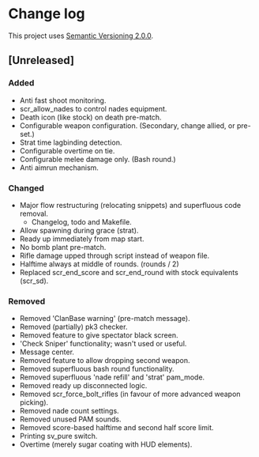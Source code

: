 # Change log

This project uses [Semantic Versioning 2.0.0](http://semver.org/spec/v2.0.0.html).

## [Unreleased]

### Added
- Anti fast shoot monitoring.
- scr_allow_nades to control nades equipment.
- Death icon (like stock) on death pre-match.
- Configurable weapon configuration. (Secondary, change allied, or pre-set.)
- Strat time lagbinding detection.
- Configurable overtime on tie.
- Configurable melee damage only. (Bash round.)
- Anti aimrun mechanism.

### Changed
- Major flow restructuring (relocating snippets) and superfluous code removal.
    - Changelog, todo and Makefile.
- Allow spawning during grace (strat).
- Ready up immediately from map start.
- No bomb plant pre-match.
- Rifle damage upped through script instead of weapon file.
- Halftime always at middle of rounds. (rounds / 2)
- Replaced scr_end_score and scr_end_round with stock equivalents (scr_sd).

### Removed
- Removed 'ClanBase warning' (pre-match message).
- Removed (partially) pk3 checker.
- Removed feature to give spectator black screen.
- 'Check Sniper' functionality; wasn't used or useful.
- Message center.
- Removed feature to allow dropping second weapon.
- Removed superfluous bash round functionality.
- Removed superfluous 'nade refill' and 'strat' pam_mode.
- Removed ready up disconnected logic.
- Removed scr_force_bolt_rifles (in favour of more advanced weapon picking).
- Removed nade count settings.
- Removed unused PAM sounds.
- Removed score-based halftime and second half score limit.
- Printing sv_pure switch.
- Overtime (merely sugar coating with HUD elements).
